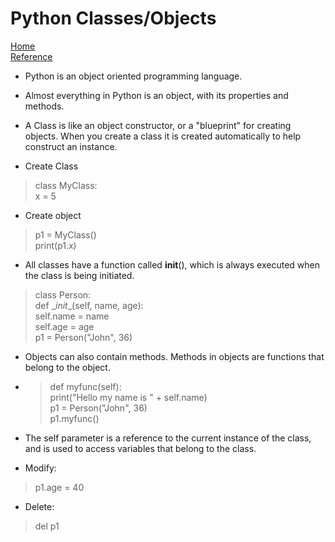 # Python Classes/Objects
[Home](../README.md)  
[Reference](https://www.w3schools.com/python/python_classes.asp)

* Python is an object oriented programming language.

* Almost everything in Python is an object, with its properties and methods.

* A Class is like an object constructor, or a "blueprint" for creating objects. When you create a class it is created automatically to help construct an instance.

* Create Class  
> class MyClass:  
  x = 5

* Create object  
> p1 = MyClass()  
print(p1.x)  

* All classes have a function called __init__(), which is always executed when the class is being initiated.  

> class Person:  
  def \__init__(self, name, age):  
    self.name = name  
    self.age = age  
p1 = Person("John", 36) 

* Objects can also contain methods. Methods in objects are functions that belong to the object. 

*  > def myfunc(self):  
    print("Hello my name is " + self.name)  
p1 = Person("John", 36)  
p1.myfunc()  

 * The self parameter is a reference to the current instance of the class, and is used to access variables that belong to the class.  

 * Modify:  
 > p1.age = 40

 * Delete:  
 > del p1  

